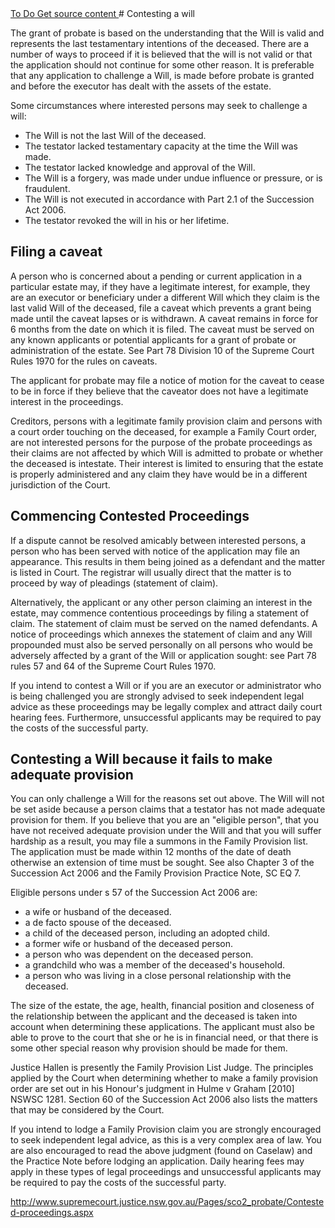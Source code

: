 
<a class="au-progress-indicator__link au-progress-indicator__link--todo" href="#url">
      <span class="au-progress-indicator__status">To Do</span>
      Get source content
    </a>
<!-- <a class="au-progress-indicator__link au-progress-indicator__link--todo" href="#url">
          <span class="au-progress-indicator__status">To Do</span>
          Language and structure edit
    </a>
<a class="au-progress-indicator__link au-progress-indicator__link--todo" href="#url">
          <span class="au-progress-indicator__status">To Do</span>
          Researcher review
    </a>
<a class="au-progress-indicator__link au-progress-indicator__link--todo" href="#url">
          <span class="au-progress-indicator__status">To Do</span>
          User testing
    </a>
<a class="au-progress-indicator__link au-progress-indicator__link--todo" href="#url">
              <span class="au-progress-indicator__status">To Do</span>
          Stakeholder review/pair writing
    </a>
<a class="au-progress-indicator__link au-progress-indicator__link--todo" href="#url">
              <span class="au-progress-indicator__status">To Do</span>
              Live
    </a>
-->
# Contesting a will

The grant of probate is based on the understanding that the Will is valid and represents the last testamentary intentions of the deceased. There are a number of ways to proceed if it is believed that the will is not valid or that the application should not continue for some other reason. It is preferable that any application to challenge a Will, is made before probate is granted and before the executor has dealt with the assets of the estate.

Some circumstances where interested persons may seek to challenge a will:

* The Will is not the last Will of the deceased.
* The testator lacked testamentary capacity at the time the Will was made.
* The testator lacked knowledge and approval of the Will.
* The Will is a forgery, was made under undue influence or pressure, or is fraudulent.
* The Will is not executed in accordance with Part 2.1 of the Succession Act 2006.
* The testator revoked the will in his or her lifetime.

## Filing a caveat

A person who is concerned about a pending or current application in a particular estate may, if they have a legitimate interest, for example, they are an executor or beneficiary under a different Will which they claim is the last valid Will of the deceased, file a caveat which prevents a grant being made until the caveat lapses or is withdrawn. A caveat remains in force for 6 months from the date on which it is filed. The caveat must be served on any known applicants or potential applicants for a grant of probate or administration of the estate. See Part 78 Division 10 of the Supreme Court Rules 1970 for the rules on caveats.

The applicant for probate may file a notice of motion for the caveat to cease to be in force if they believe that the caveator does not have a legitimate interest in the proceedings.

Creditors, persons with a legitimate family provision claim and persons with a court order touching on the deceased, for example a Family Court order, are not interested persons for the purpose of the probate proceedings as their claims are not affected by which Will is admitted to probate or whether the deceased is intestate. Their interest is limited to ensuring that the estate is properly administered and any claim they have would be in a different jurisdiction of the Court.

## Commencing Contested Proceedings

If a dispute cannot be resolved amicably between interested persons, a person who has been served with notice of the application may file an appearance. This results in them being joined as a defendant and the matter is listed in Court. The registrar will usually direct that the matter is to proceed by way of pleadings (statement of claim).

Alternatively, the applicant or any other person claiming an interest in the estate, may commence contentious proceedings by filing a statement of claim. The statement of claim must be served on the named defendants. A notice of proceedings which annexes the statement of claim and any Will propounded must also be served personally on all persons who would be adversely affected by a grant of the Will or application sought: see Part 78 rules 57 and 64 of the Supreme Court Rules 1970.

If you intend to contest a Will or if you are an executor or administrator who is being challenged you are strongly advised to seek independent legal advice as these proceedings may be legally complex and attract daily court hearing fees. Furthermore, unsuccessful applicants may be required to pay the costs of the successful party.

## Contesting a Will because it fails to make adequate provision

You can only challenge a Will for the reasons set out above. The Will will not be set aside because a person claims that a testator has not made adequate provision for them. If you believe that you are an "eligible person", that you have not received adequate provision under the Will and that you will suffer hardship as a result, you may file a summons in the Family Provision list. The application must be made within 12 months of the date of death otherwise an extension of time must be sought. See also Chapter 3 of the Succession Act 2006 and the Family Provision Practice Note, SC EQ 7.

Eligible persons under s 57 of the Succession Act 2006 are:

* a wife or husband of the deceased.
* a de facto spouse of the deceased.
* a child of the deceased person, including an adopted child.
* a former wife or husband of the deceased person.
* a person who was dependent on the deceased person.
* a grandchild who was a member of the deceased's household.
* a person who was living in a close personal relationship with the deceased.

The size of the estate, the age, health, financial position and closeness of the relationship between the applicant and the deceased is taken into account when determining these applications.  The applicant must also be able to prove to the court that she or he is in financial need, or that there is some other special reason why provision should be made for them.

Justice Hallen is presently the Family Provision List Judge. The principles applied by the Court when determining whether to make a family provision order are set out in his Honour's judgment in Hulme v Graham [2010] NSWSC 1281. Section 60 of the Succession Act 2006 also lists the matters that may be considered by the Court.

If you intend to lodge a Family Provision claim you are strongly encouraged to seek independent legal advice, as this is a very complex area of law.  You are also encouraged to read the above judgment (found on Caselaw) and the Practice Note before lodging an application. Daily hearing fees may apply in these types of legal proceedings and unsuccessful applicants may be required to pay the costs of the successful party.

http://www.supremecourt.justice.nsw.gov.au/Pages/sco2_probate/Contested-proceedings.aspx
